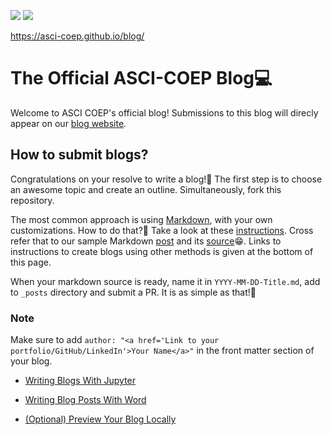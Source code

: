 ![](https://github.com/ASCI-COEP/blog/workflows/CI/badge.svg) 
![](https://github.com/ASCI-COEP/blog/workflows/GH-Pages%20Status/badge.svg) 

https://asci-coep.github.io/blog/

# The Official ASCI-COEP Blog💻

Welcome to ASCI COEP's official blog! Submissions to this blog will direcly appear on our [blog website](https://asci-coep.github.io/blog/).

## How to submit blogs?

Congratulations on your resolve to write a blog!🎉 The first step is to choose an awesome topic and create an outline. Simultaneously, fork this repository.

The most common approach is using [Markdown](https://github.com/adam-p/markdown-here/wiki/Markdown-Cheatsheet), with your own customizations. How to do that?🤔 Take a look at these [instructions](https://github.com/fastai/fastpages#customizing-blog-posts-with-front-matter). Cross refer that to our sample Markdown [post](https://asci-coep.github.io/blog/markdown/2020/10/01/tutorial-markdown-post.html) and its [source](https://github.com/ASCI-COEP/blog/blob/master/_posts/2020-01-14-test-markdown-post.md)😁. Links to instructions to create blogs using other methods is given at the bottom of this page.

When your markdown source is ready, name it in `YYYY-MM-DD-Title.md`, add to `_posts` directory and submit a PR. It is as simple as that!🤗

### Note
Make sure to add `author: "<a href='Link to your portfolio/GitHub/LinkedIn'>Your Name</a>"` in the front matter section of your blog.

- [Writing Blogs With Jupyter](https://github.com/fastai/fastpages#writing-blog-posts-with-jupyter)

- [Writing Blog Posts With Word](https://github.com/fastai/fastpages#writing-blog-posts-with-microsoft-word)

- [(Optional) Preview Your Blog Locally](_fastpages_docs/DEVELOPMENT.md)